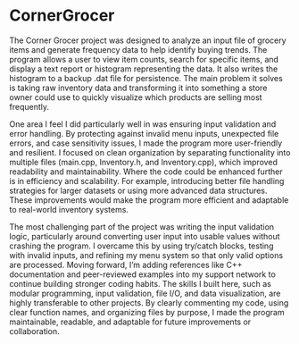 # CornerGrocer

The Corner Grocer project was designed to analyze an input file of grocery items and generate frequency data to help identify buying trends. The program allows a user to view item counts, search for specific items, and display a text report or histogram representing the data. It also writes the histogram to a backup .dat file for persistence. The main problem it solves is taking raw inventory data and transforming it into something a store owner could use to quickly visualize which products are selling most frequently.

One area I feel I did particularly well in was ensuring input validation and error handling. By protecting against invalid menu inputs, unexpected file errors, and case sensitivity issues, I made the program more user-friendly and resilient. I focused on clean organization by separating functionality into multiple files (main.cpp, Inventory.h, and Inventory.cpp), which improved readability and maintainability. Where the code could be enhanced further is in efficiency and scalability. For example, introducing better file handling strategies for larger datasets or using more advanced data structures. These improvements would make the program more efficient and adaptable to real-world inventory systems.

The most challenging part of the project was writing the input validation logic, particularly around converting user input into usable values without crashing the program. I overcame this by using try/catch blocks, testing with invalid inputs, and refining my menu system so that only valid options are processed. Moving forward, I’m adding references like C++ documentation and peer-reviewed examples into my support network to continue building stronger coding habits. The skills I built here, such as modular programming, input validation, file I/O, and data visualization, are highly transferable to other projects. By clearly commenting my code, using clear function names, and organizing files by purpose, I made the program maintainable, readable, and adaptable for future improvements or collaboration.

